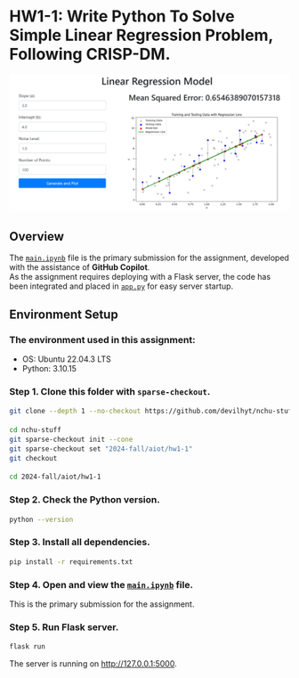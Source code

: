 # HW1-1:  Write Python To Solve Simple Linear Regression Problem, Following CRISP-DM.
![App Screenshot](image/app.png)

## Overview
The [`main.ipynb`](main.ipynb) file is the primary submission for the assignment, developed with the assistance of **GitHub Copilot**.\
As the assignment requires deploying with a Flask server, the code has been integrated and placed in [`app.py`](app.py) for easy server startup.

## Environment Setup

### The environment used in this assignment:
  - OS: Ubuntu 22.04.3 LTS
  - Python: 3.10.15

### Step 1. Clone this folder with `sparse-checkout`.
  ```bash
  git clone --depth 1 --no-checkout https://github.com/devilhyt/nchu-stuff.git

  cd nchu-stuff
  git sparse-checkout init --cone
  git sparse-checkout set "2024-fall/aiot/hw1-1"
  git checkout
  
  cd 2024-fall/aiot/hw1-1
  ```

### Step 2. Check the Python version.
  ```bash
  python --version
  ```
### Step 3. Install all dependencies.
  ```bash
  pip install -r requirements.txt
  ```
### Step 4. Open and view the [`main.ipynb`](main.ipynb) file.
  This is the primary submission for the assignment.
  
### Step 5. Run Flask server.
  ```bash
  flask run 
  ```
  The server is running on http://127.0.0.1:5000.